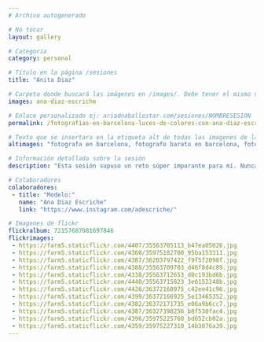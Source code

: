 ```yaml
---
# Archivo autogenerado

# No tocar
layout: gallery

# Categoria
category: personal

# Título en la página /sesiones
title: "Anita Diaz"

# Carpeta donde buscará las imágenes en /images/. Debe tener el mismo nombre y sin espacios
images: ana-diaz-escriche

# Enlace personalizado ej: ariadnaballestar.com/sesiones/NOMBRESESION
permalink: /fotografias-en-barcelona-luces-de-colores-con-ana-diaz-escriche

# Texto que se insertara en la etiqueta alt de todas las imagenes de la sesión
altimages: "fotografa en barcelona, fotografo barato en barcelona, fotografo profesional en barcelona, fotografias con luces de colores, fotografia de estudio, fotografo de modelos"

# Información detallada sobre la sesión
description: "Esta sesión supuso un reto súper imporante para mí. Nunca antes había utilizado colores en los flashes para iluminar a los modelos. Hicimos muchas pruebas y cambiamos muchísimas veces las luces, hasta que conseguimos lo que buscábamos desde el principio. Decidimos utilizar colores cálidos y, al final, improvisamos unas cuantas fotos cambiando los colores, ¿qué os parecen?¿os gustan? Espero que sí! :)"

# Colaboradores
colaboradores:
 - title: "Modelo:"
   name: "Ana Diaz Escriche"
   link: "https://www.instagram.com/adescriche/"

# Imagenes de flickr
flickralbum: 72157687081697846
flickrimages:
 - https://farm5.staticflickr.com/4407/35563705113_b47ea05026.jpg
 - https://farm5.staticflickr.com/4360/35975182700_95ba153311.jpg
 - https://farm5.staticflickr.com/4387/36203797422_f9f5f2098f.jpg
 - https://farm5.staticflickr.com/4388/35563709703_d46f8d4c89.jpg
 - https://farm5.staticflickr.com/4338/35563712653_d0c193bd6b.jpg
 - https://farm5.staticflickr.com/4440/35563715823_3e6152248b.jpg
 - https://farm5.staticflickr.com/4426/36372160975_c42ee41c96.jpg
 - https://farm5.staticflickr.com/4399/36372166925_5e13465352.jpg
 - https://farm5.staticflickr.com/4382/36372171735_e06a9b6cc7.jpg
 - https://farm5.staticflickr.com/4387/36327398256_b8f530fac4.jpg
 - https://farm5.staticflickr.com/4396/35975225760_bd652cb02a.jpg
 - https://farm5.staticflickr.com/4359/35975227310_14b3076a39.jpg
---
```

